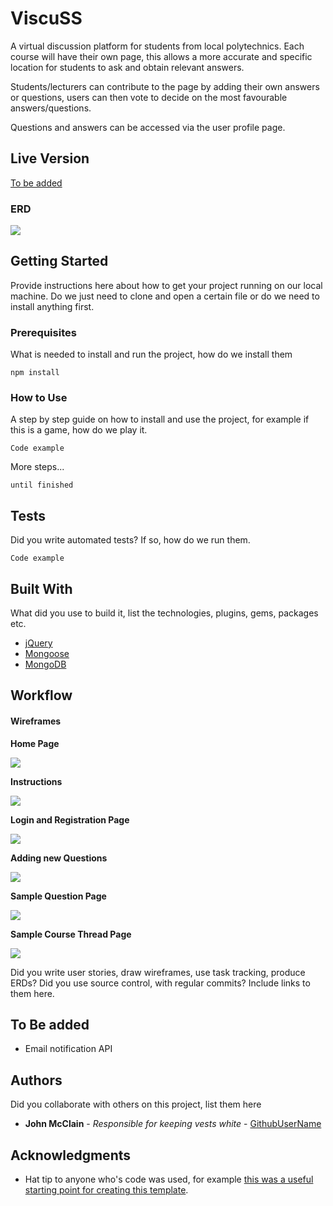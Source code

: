 # ViscuSS

A virtual discussion platform for students from local polytechnics. Each course will have their own page, this allows a more accurate and specific location for students to ask and obtain relevant answers.

Students/lecturers can contribute to the page by adding their own answers or questions, users can then vote to decide on the most favourable answers/questions.

Questions and answers can be accessed via the user profile page.

## Live Version

[To be added](www.test.com)
### ERD

![](/assets/images/ERD.png)

## Getting Started

Provide instructions here about how to get your project running on our local machine. Do we just need to clone and open a certain file or do we need to install anything first.




### Prerequisites

What is needed to install and run the project, how do we install them

```
npm install
```

### How to Use

A step by step guide on how to install and use the project, for example if this is a game, how do we play it.


```
Code example
```

More steps...

```
until finished
```


## Tests

Did you write automated tests? If so, how do we run them.


```
Code example
```


## Built With

What did you use to build it, list the technologies, plugins, gems, packages etc.

* [jQuery](http://jquery.com/)
* [Mongoose](http://mongoosejs.com/)
* [MongoDB](https://www.mongodb.com/)

## Workflow

#### Wireframes

**Home Page**

![](/assets/images/homepage.png)

**Instructions**

![](/assets/images/instructions.png)

**Login and Registration Page**

![](/assets/images/landingpage.png)

**Adding new Questions**

![](/assets/images/newquestion.png)

**Sample Question Page**

![](/assets/images/singlethread.png)

**Sample Course Thread Page**

![](/assets/images/coursethread.png)

Did you write user stories, draw wireframes, use task tracking, produce ERDs? Did you use source control, with regular commits? Include links to them here.


## To Be added
* Email notification API

## Authors

Did you collaborate with others on this project, list them here

* **John McClain** - *Responsible for keeping vests white* - [GithubUserName](https://github.com/GithubUserName)

## Acknowledgments

* Hat tip to anyone who's code was used, for example [this was a useful starting point for creating this template](https://gist.github.com/PurpleBooth/109311bb0361f32d87a2).
